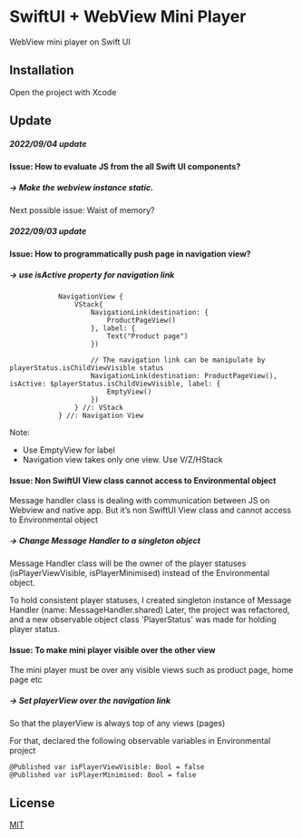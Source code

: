 # SwiftUI + WebView Mini Player

WebView mini player on Swift UI

## Installation

Open the project with Xcode


## Update

##### 2022/09/04 update
#### Issue: How to evaluate JS from the all Swift UI components?

##### -> Make the webview instance static.
Next possible issue: Waist of memory?


##### 2022/09/03 update
#### Issue: How to programmatically push page in navigation view?

##### -> use isActive property for navigation link
```
            NavigationView {
                VStack{
                    NavigationLink(destination: {
                        ProductPageView()
                    }, label: {
                        Text("Product page")
                    })
                    
                    // The navigation link can be manipulate by playerStatus.isChildViewVisible status
                    NavigationLink(destination: ProductPageView(), isActive: $playerStatus.isChildViewVisible, label: {
                        EmptyView()
                    })
                } //: VStack    
            } //: Navigation View
```
Note:
- Use EmptyView for label
- Navigation view takes only one view. Use V/Z/HStack

#### Issue: Non SwiftUI View class cannot access to Environmental object

Message handler class is dealing with communication between JS on Webview and native app. But it’s non SwiftUI View class and cannot access to Environmental object

##### -> Change Message Handler to a singleton object

Message Handler class will be the owner of the player statuses (isPlayerViewVisible, isPlayerMinimised) instead of the Environmental object.

To hold consistent player statuses, I created singleton instance of Message Handler (name: MessageHandler.shared)
Later, the project was refactored, and a new observable object class 'PlayerStatus' was made for holding player status.

#### Issue: To make mini player visible over the other view

The mini player must be over any visible views such as product page, home page etc

##### -> Set playerView over the navigation link

So that the playerView is always top of any views (pages)

For that, declared the following observable variables in Environmental project

```
@Published var isPlayerViewVisible: Bool = false
@Published var isPlayerMinimised: Bool = false
```


## License
[MIT](https://choosealicense.com/licenses/mit/)
